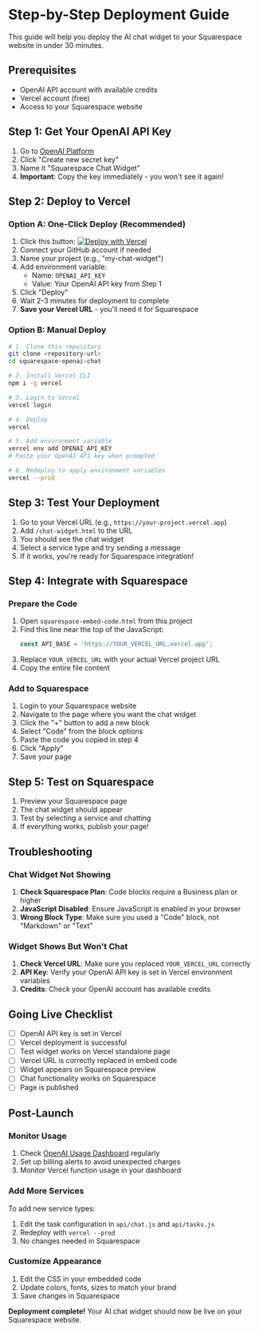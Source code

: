 # Step-by-Step Deployment Guide

This guide will help you deploy the AI chat widget to your Squarespace website in under 30 minutes.

## Prerequisites

- OpenAI API account with available credits
- Vercel account (free)
- Access to your Squarespace website

## Step 1: Get Your OpenAI API Key

1. Go to [OpenAI Platform](https://platform.openai.com/api-keys)
2. Click "Create new secret key"
3. Name it "Squarespace Chat Widget"
4. **Important**: Copy the key immediately - you won't see it again!

## Step 2: Deploy to Vercel

### Option A: One-Click Deploy (Recommended)

1. Click this button: [![Deploy with Vercel](https://vercel.com/button)](https://vercel.com/new/clone?repository-url=https://github.com/ivelin-web/squarespace-openai-chat)
2. Connect your GitHub account if needed
3. Name your project (e.g., "my-chat-widget")
4. Add environment variable:
   - Name: `OPENAI_API_KEY`
   - Value: Your OpenAI API key from Step 1
5. Click "Deploy"
6. Wait 2-3 minutes for deployment to complete
7. **Save your Vercel URL** - you'll need it for Squarespace

### Option B: Manual Deploy

```bash
# 1. Clone this repository
git clone <repository-url>
cd squarespace-openai-chat

# 2. Install Vercel CLI
npm i -g vercel

# 3. Login to Vercel
vercel login

# 4. Deploy
vercel

# 5. Add environment variable
vercel env add OPENAI_API_KEY
# Paste your OpenAI API key when prompted

# 6. Redeploy to apply environment variables
vercel --prod
```

## Step 3: Test Your Deployment

1. Go to your Vercel URL (e.g., `https://your-project.vercel.app`)
2. Add `/chat-widget.html` to the URL
3. You should see the chat widget
4. Select a service type and try sending a message
5. If it works, you're ready for Squarespace integration!

## Step 4: Integrate with Squarespace

### Prepare the Code

1. Open `squarespace-embed-code.html` from this project
2. Find this line near the top of the JavaScript:
   ```javascript
   const API_BASE = 'https://YOUR_VERCEL_URL.vercel.app';
   ```
3. Replace `YOUR_VERCEL_URL` with your actual Vercel project URL
4. Copy the entire file content

### Add to Squarespace

1. Login to your Squarespace website
2. Navigate to the page where you want the chat widget
3. Click the "+" button to add a new block
4. Select "Code" from the block options
5. Paste the code you copied in step 4
6. Click "Apply"
7. Save your page

## Step 5: Test on Squarespace

1. Preview your Squarespace page
2. The chat widget should appear
3. Test by selecting a service and chatting
4. If everything works, publish your page!

## Troubleshooting

### Chat Widget Not Showing

1. **Check Squarespace Plan**: Code blocks require a Business plan or higher
2. **JavaScript Disabled**: Ensure JavaScript is enabled in your browser
3. **Wrong Block Type**: Make sure you used a "Code" block, not "Markdown" or "Text"

### Widget Shows But Won't Chat

1. **Check Vercel URL**: Make sure you replaced `YOUR_VERCEL_URL` correctly
2. **API Key**: Verify your OpenAI API key is set in Vercel environment variables
3. **Credits**: Check your OpenAI account has available credits

## Going Live Checklist

- [ ] OpenAI API key is set in Vercel
- [ ] Vercel deployment is successful
- [ ] Test widget works on Vercel standalone page
- [ ] Vercel URL is correctly replaced in embed code
- [ ] Widget appears on Squarespace preview
- [ ] Chat functionality works on Squarespace
- [ ] Page is published

## Post-Launch

### Monitor Usage

1. Check [OpenAI Usage Dashboard](https://platform.openai.com/usage) regularly
2. Set up billing alerts to avoid unexpected charges
3. Monitor Vercel function usage in your dashboard

### Add More Services

To add new service types:

1. Edit the task configuration in `api/chat.js` and `api/tasks.js`
2. Redeploy with `vercel --prod`
3. No changes needed in Squarespace

### Customize Appearance

1. Edit the CSS in your embedded code
2. Update colors, fonts, sizes to match your brand
3. Save changes in Squarespace

**Deployment complete!** Your AI chat widget should now be live on your Squarespace website.